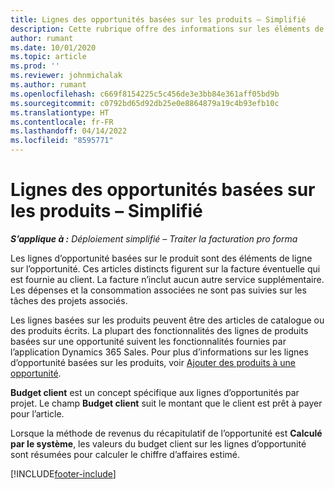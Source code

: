 ```yaml
---
title: Lignes des opportunités basées sur les produits – Simplifié
description: Cette rubrique offre des informations sur les éléments de ligne d’opportunité basée sur des produits dans Project Operations.
author: rumant
ms.date: 10/01/2020
ms.topic: article
ms.prod: ''
ms.reviewer: johnmichalak
ms.author: rumant
ms.openlocfilehash: c669f8154225c5c456de3e3bb84e361aff05bd9b
ms.sourcegitcommit: c0792bd65d92db25e0e8864879a19c4b93efb10c
ms.translationtype: HT
ms.contentlocale: fr-FR
ms.lasthandoff: 04/14/2022
ms.locfileid: "8595771"
---
```

# <a name="product-based-opportunity-lines---lite"></a>Lignes des opportunités basées sur les produits – Simplifié

_**S’applique à :** Déploiement simplifié – Traiter la facturation pro forma_

Les lignes d’opportunité basées sur le produit sont des éléments de ligne sur l’opportunité. Ces articles distincts figurent sur la facture éventuelle qui est fournie au client. La facture n’inclut aucun autre service supplémentaire. Les dépenses et la consommation associées ne sont pas suivies sur les tâches des projets associés.

Les lignes basées sur les produits peuvent être des articles de catalogue ou des produits écrits. La plupart des fonctionnalités des lignes de produits basées sur une opportunité suivent les fonctionnalités fournies par l’application Dynamics 365 Sales. Pour plus d’informations sur les lignes d’opportunité basées sur les produits, voir [Ajouter des produits à une opportunité](/dynamics365/sales-enterprise/add-products-opportunity).

**Budget client** est un concept spécifique aux lignes d’opportunités par projet. Le champ **Budget client** suit le montant que le client est prêt à payer pour l’article.

Lorsque la méthode de revenus du récapitulatif de l’opportunité est **Calculé par le système**, les valeurs du budget client sur les lignes d’opportunité sont résumées pour calculer le chiffre d’affaires estimé. 



[!INCLUDE[footer-include](../../includes/footer-banner.md)]